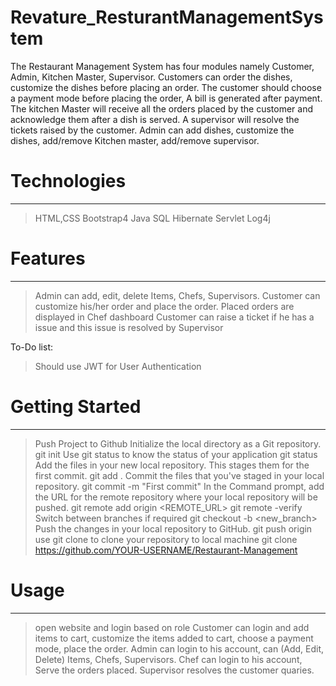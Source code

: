 # Revature_ResturantManagementSystem

The Restaurant Management System has four modules namely Customer, Admin, Kitchen Master, Supervisor. Customers can order the dishes, customize the dishes before placing an order. The customer should choose a payment mode before placing the order, A bill is generated after payment. The kitchen Master will receive all the orders placed by the customer and acknowledge them after a dish is served. A supervisor will resolve the tickets raised by the customer. Admin can add dishes, customize the dishes, add/remove Kitchen master, add/remove supervisor.


# Technologies
-------------------------------------------------------------------------------------------------------------------------------
> HTML,CSS
> Bootstrap4
> Java
> SQL
> Hibernate
> Servlet
> Log4j

# Features
-------------------------------------------------------------------------------------------------------------------------------
> Admin can add, edit, delete Items, Chefs, Supervisors.
> Customer can customize his/her order and place the order.
> Placed orders are displayed in Chef dashboard
> Customer can raise a ticket if he has a issue and this issue is resolved by Supervisor
> 
To-Do list:
> Should use JWT for User Authentication

# Getting Started
-------------------------------------------------------------------------------------------------------------------------------
> Push Project to Github
> Initialize the local directory as a Git repository.
> git init
> Use git status to know the status of your application
> git status
> Add the files in your new local repository. This stages them for the first commit.
> git add .
> Commit the files that you've staged in your local repository.
> git commit -m "First commit"
> In the Command prompt, add the URL for the remote repository where your local repository will be pushed.
> git remote add origin <REMOTE_URL>
> git remote -verify
> Switch between branches if required
> git checkout -b <new_branch>
> Push the changes in your local repository to GitHub.
> git push origin <selected branch>
> use git clone to clone your repository to local machine
> git clone https://github.com/YOUR-USERNAME/Restaurant-Management
  
# Usage
-------------------------------------------------------------------------------------------------------------------------------
> open website and login based on role
> Customer can login and add items to cart, customize the items added to cart, choose a payment mode, place the order.
> Admin can login to his account, can (Add, Edit, Delete) Items, Chefs, Supervisors.
> Chef can login to his account, Serve the orders placed.
> Supervisor resolves the customer quaries.
 
